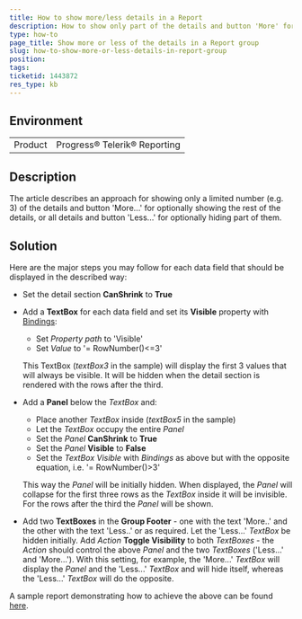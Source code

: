 ```yaml
---
title: How to show more/less details in a Report
description: How to show only part of the details and button 'More' for optionally showing the rest, or all details and button 'Less' for optionally hiding part of them.
type: how-to
page_title: Show more or less of the details in a Report group
slug: how-to-show-more-or-less-details-in-report-group
position: 
tags: 
ticketid: 1443872
res_type: kb
---
```


## Environment
<table>
	<tbody>
		<tr>
			<td>Product</td>
			<td>Progress® Telerik® Reporting</td>
		</tr>
	</tbody>
</table>


## Description
The article describes an approach for showing only a limited number (e.g. 3) of the details and button 'More...' for optionally showing the rest of the details, or all details and button 'Less...' for optionally hiding part of them.

## Solution
Here are the major steps you may follow for each data field that should be displayed in the described way:

- Set the detail section __CanShrink__ to __True__
- Add a __TextBox__ for each data field and set its __Visible__ property with [Bindings](../expressions-bindings): 
	+ Set _Property path_ to 'Visible' 
	+ Set _Value_	to '= RowNumber()<=3' 
	
	This TextBox (_textBox3_ in the sample) will display the first 3 values that will always be visible. It will be hidden when the detail section is rendered with the rows after the third.

- Add a __Panel__ below the _TextBox_ and:
	+ Place another _TextBox_ inside (_textBox5_ in the sample) 
	+ Let the _TextBox_ occupy the entire _Panel_ 
	+ Set the _Panel_ __CanShrink__ to __True__ 
	+ Set the _Panel_ __Visible__ to __False__
	+ Set the _TextBox_ _Visible_ with _Bindings_ as above but with the opposite equation, i.e. '= RowNumber()>3' 
	
	This way the _Panel_ will be initially hidden. When displayed, the _Panel_ will collapse for the first three rows as the _TextBox_ inside it will be invisible. For the rows after the third the _Panel_ will be shown.
- Add two __TextBoxes__ in the __Group Footer__ - one with the text 'More..' and the other with the text 'Less..' or as required. Let the 'Less...' _TextBox_ be hidden initially. Add _Action_ __Toggle Visibility__ to both _TextBoxes_ - the _Action_ should control the above _Panel_ and the two _TextBoxes_ ('Less...' and 'More...'). With this setting, for example, the 'More...' _TextBox_ will display the _Panel_ and the 'Less...' _TextBox_ and will hide itself, whereas the 'Less...' _TextBox_ will do the opposite. 

A sample report demonstrating how to achieve the above can be found [here](https://www.telerik.com/docs/default-source/knowledgebasearticleattachments/reporting/showhidedetails.trdp?sfvrsn=80136260_2&download=true).
